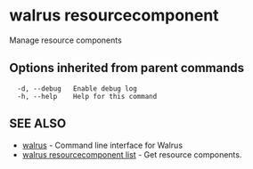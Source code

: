 # walrus resourcecomponent

Manage resource components

## Options inherited from parent commands

```
  -d, --debug   Enable debug log
  -h, --help    Help for this command
```

## SEE ALSO

* [walrus](../walrus)	 - Command line interface for Walrus
* [walrus resourcecomponent list](walrus_resourcecomponent_list)	 - Get resource components.


